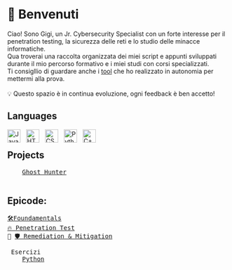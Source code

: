 # 👋 Benvenuti
Ciao! Sono Gigi, un Jr. Cybersecurity Specialist con un forte interesse per il penetration testing, la sicurezza delle reti e lo studio delle minacce informatiche. 
<br>Qua troverai una raccolta organizzata dei miei script e appunti sviluppati durante il mio percorso formativo e i miei studi con corsi specializzati.
<br> Ti consigllio di guardare anche i <a href="https://github.com/Gigidotexe/WIP/blob/main/README.md">tool</a> che ho realizzato in autonomia per mettermi alla prova.
<br>
<br>💡 Questo spazio è in continua evoluzione, ogni feedback è ben accetto!

## Languages
<img align="left" alt="Java" width="30px" style="padding-right:10px;" src="https://cdn.jsdelivr.net/gh/devicons/devicon/icons/java/java-original.svg"/>
<img align="left" alt="HTML" width="30px" style="padding-right:10px;" src="https://cdn.jsdelivr.net/gh/devicons/devicon/icons/html5/html5-plain.svg"/>
<img align="left" alt="CSS" width="30px" style="padding-right:10px;" src="https://cdn.jsdelivr.net/gh/devicons/devicon/icons/css3/css3-plain.svg"/>
<img align="left" alt="Python" width="30px" style="padding-right:10px;" src="https://cdn.jsdelivr.net/gh/devicons/devicon/icons/python/python-plain.svg"/>
<img align="left" alt="C++" width="30px" style="padding-right:10px;" src="https://cdn.jsdelivr.net/gh/devicons/devicon@latest/icons/cplusplus/cplusplus-plain.svg"/>
<br>

## Projects
<pre>
    <a href="https://github.com/Gigidotexe/WIP/blob/main/README.md">Ghost Hunter</a></br>
</pre>

## Epicode:
<pre>
<a href="https://github.com/Gigidotexe/Foundamentals">🛠️Foundamentals</a>
<a href="https://github.com/Gigidotexe/WIP/blob/main/README.md">🔥 Penetration Test</a>
🔬 <a href="https://github.com/Gigidotexe/WIP/blob/main/README.md">🛡️ Remediation & Mitigation</a>
</pre>
<pre>
 Esercizi
    <a href="https://github.com/Gigidotexe/EserciziPythonEpicode">Python</a>
</pre>
